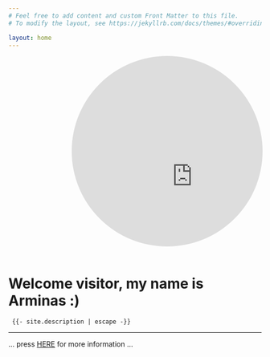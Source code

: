 ```yaml
---
# Feel free to add content and custom Front Matter to this file.
# To modify the layout, see https://jekyllrb.com/docs/themes/#overriding-theme-defaults

layout: home
---
```

<div style="margin-left: 25%; float: center; border-radius: 250px; width: 380px; height: 380px; overflow: hidden;" align="center">  
 <iframe src="https://giphy.com/embed/3o752kveIgWk0xDT1e" width="480" height="480" frameBorder="0" class="giphy-embed " style="float:center; display:block" allowFullScreen></iframe><br><p><a href="https://giphy.com/gifs/hello-coffee-hi-3o752kveIgWk0xDT1e">via GIPHY</a></p>
</div>

<br>


# Welcome visitor, my name is Arminas :)


`  {{- site.description | escape -}}  `



***

... press [HERE][arm] for more information ...
                    
[arm]: /me